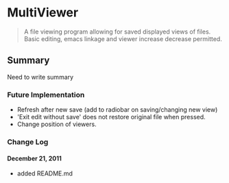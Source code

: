 
MultiViewer
===========

>A file viewing program allowing for saved displayed views
>of files. Basic editing, emacs linkage and viewer increase
>decrease permitted.

Summary
-------

Need to write summary

### Future Implementation

*   Refresh after new save (add to radiobar on saving/changing new view)
*   'Exit edit without save' does not restore original file when pressed.
*   Change position of viewers.

### Change Log
#### December 21, 2011
*   added README.md
